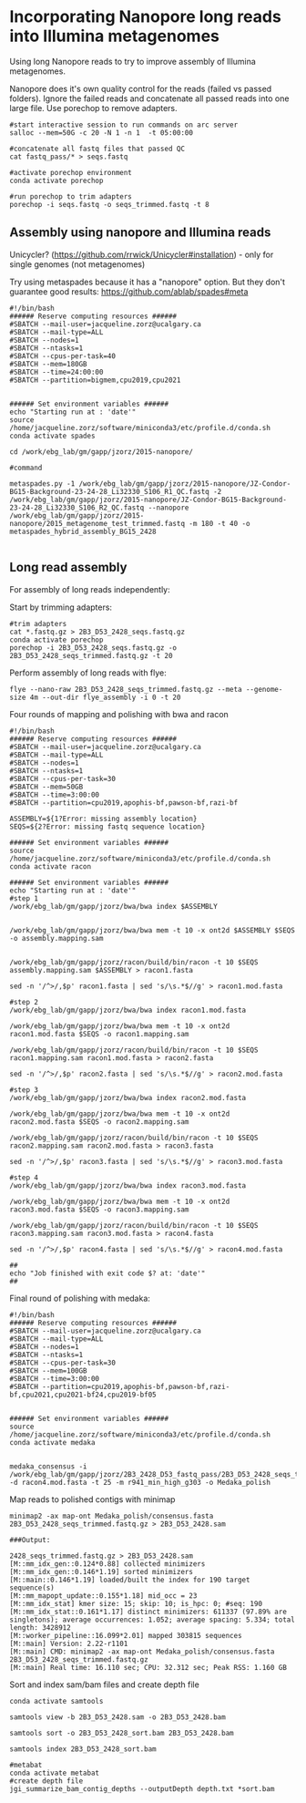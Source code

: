 # Incorporating Nanopore long reads into Illumina metagenomes

Using long Nanopore reads to try to improve assembly of Illumina metagenomes. 

Nanopore does it's own quality control for the reads (failed vs passed folders). Ignore the failed reads and concatenate all passed reads into one large file. Use porechop to remove adapters.

```
#start interactive session to run commands on arc server 
salloc --mem=50G -c 20 -N 1 -n 1  -t 05:00:00

#concatenate all fastq files that passed QC
cat fastq_pass/* > seqs.fastq

#activate porechop environment
conda activate porechop

#run porechop to trim adapters
porechop -i seqs.fastq -o seqs_trimmed.fastq -t 8

```


## Assembly using nanopore and Illumina reads

Unicycler? (https://github.com/rrwick/Unicycler#installation) - only for single genomes (not metagenomes)

Try using metaspades because it has a "nanopore" option. But they don't guarantee good results: https://github.com/ablab/spades#meta

```
#!/bin/bash
###### Reserve computing resources ######
#SBATCH --mail-user=jacqueline.zorz@ucalgary.ca
#SBATCH --mail-type=ALL
#SBATCH --nodes=1
#SBATCH --ntasks=1
#SBATCH --cpus-per-task=40
#SBATCH --mem=180GB
#SBATCH --time=24:00:00
#SBATCH --partition=bigmem,cpu2019,cpu2021


###### Set environment variables ######
echo "Starting run at : 'date'"
source /home/jacqueline.zorz/software/miniconda3/etc/profile.d/conda.sh 
conda activate spades

cd /work/ebg_lab/gm/gapp/jzorz/2015-nanopore/

#command

metaspades.py -1 /work/ebg_lab/gm/gapp/jzorz/2015-nanopore/JZ-Condor-BG15-Background-23-24-28_Li32330_S106_R1_QC.fastq -2 /work/ebg_lab/gm/gapp/jzorz/2015-nanopore/JZ-Condor-BG15-Background-23-24-28_Li32330_S106_R2_QC.fastq --nanopore /work/ebg_lab/gm/gapp/jzorz/2015-nanopore/2015_metagenome_test_trimmed.fastq -m 180 -t 40 -o metaspades_hybrid_assembly_BG15_2428


```




## Long read assembly

For assembly of long reads independently: 

Start by trimming adapters: 
```
#trim adapters
cat *.fastq.gz > 2B3_D53_2428_seqs.fastq.gz
conda activate porechop
porechop -i 2B3_D53_2428_seqs.fastq.gz -o 2B3_D53_2428_seqs_trimmed.fastq.gz -t 20

```
Perform assembly of long reads with flye: 

```
flye --nano-raw 2B3_D53_2428_seqs_trimmed.fastq.gz --meta --genome-size 4m --out-dir flye_assembly -i 0 -t 20
```

Four rounds of mapping and polishing with bwa and racon 
```
#!/bin/bash
###### Reserve computing resources ######
#SBATCH --mail-user=jacqueline.zorz@ucalgary.ca
#SBATCH --mail-type=ALL
#SBATCH --nodes=1
#SBATCH --ntasks=1
#SBATCH --cpus-per-task=30
#SBATCH --mem=50GB
#SBATCH --time=3:00:00
#SBATCH --partition=cpu2019,apophis-bf,pawson-bf,razi-bf

ASSEMBLY=${1?Error: missing assembly location}
SEQS=${2?Error: missing fastq sequence location}

###### Set environment variables ######
source /home/jacqueline.zorz/software/miniconda3/etc/profile.d/conda.sh 
conda activate racon

###### Set environment variables ######
echo "Starting run at : 'date'"
#step 1
/work/ebg_lab/gm/gapp/jzorz/bwa/bwa index $ASSEMBLY


/work/ebg_lab/gm/gapp/jzorz/bwa/bwa mem -t 10 -x ont2d $ASSEMBLY $SEQS -o assembly.mapping.sam


/work/ebg_lab/gm/gapp/jzorz/racon/build/bin/racon -t 10 $SEQS assembly.mapping.sam $ASSEMBLY > racon1.fasta

sed -n '/^>/,$p' racon1.fasta | sed 's/\s.*$//g' > racon1.mod.fasta

#step 2
/work/ebg_lab/gm/gapp/jzorz/bwa/bwa index racon1.mod.fasta

/work/ebg_lab/gm/gapp/jzorz/bwa/bwa mem -t 10 -x ont2d racon1.mod.fasta $SEQS -o racon1.mapping.sam

/work/ebg_lab/gm/gapp/jzorz/racon/build/bin/racon -t 10 $SEQS racon1.mapping.sam racon1.mod.fasta > racon2.fasta

sed -n '/^>/,$p' racon2.fasta | sed 's/\s.*$//g' > racon2.mod.fasta

#step 3
/work/ebg_lab/gm/gapp/jzorz/bwa/bwa index racon2.mod.fasta

/work/ebg_lab/gm/gapp/jzorz/bwa/bwa mem -t 10 -x ont2d racon2.mod.fasta $SEQS -o racon2.mapping.sam

/work/ebg_lab/gm/gapp/jzorz/racon/build/bin/racon -t 10 $SEQS racon2.mapping.sam racon2.mod.fasta > racon3.fasta

sed -n '/^>/,$p' racon3.fasta | sed 's/\s.*$//g' > racon3.mod.fasta

#step 4 
/work/ebg_lab/gm/gapp/jzorz/bwa/bwa index racon3.mod.fasta

/work/ebg_lab/gm/gapp/jzorz/bwa/bwa mem -t 10 -x ont2d racon3.mod.fasta $SEQS -o racon3.mapping.sam

/work/ebg_lab/gm/gapp/jzorz/racon/build/bin/racon -t 10 $SEQS racon3.mapping.sam racon3.mod.fasta > racon4.fasta

sed -n '/^>/,$p' racon4.fasta | sed 's/\s.*$//g' > racon4.mod.fasta

##
echo "Job finished with exit code $? at: 'date'"
##
```

Final round of polishing with medaka: 

```
#!/bin/bash
###### Reserve computing resources ######
#SBATCH --mail-user=jacqueline.zorz@ucalgary.ca
#SBATCH --mail-type=ALL
#SBATCH --nodes=1
#SBATCH --ntasks=1
#SBATCH --cpus-per-task=30
#SBATCH --mem=100GB
#SBATCH --time=3:00:00
#SBATCH --partition=cpu2019,apophis-bf,pawson-bf,razi-bf,cpu2021,cpu2021-bf24,cpu2019-bf05


###### Set environment variables ######
source /home/jacqueline.zorz/software/miniconda3/etc/profile.d/conda.sh 
conda activate medaka


medaka_consensus -i /work/ebg_lab/gm/gapp/jzorz/2B3_2428_D53_fastq_pass/2B3_D53_2428_seqs_trimmed.fastq.gz -d racon4.mod.fasta -t 25 -m r941_min_high_g303 -o Medaka_polish

```

Map reads to polished contigs with minimap

```
minimap2 -ax map-ont Medaka_polish/consensus.fasta 2B3_D53_2428_seqs_trimmed.fastq.gz > 2B3_D53_2428.sam

###Output:

2428_seqs_trimmed.fastq.gz > 2B3_D53_2428.sam
[M::mm_idx_gen::0.124*0.88] collected minimizers
[M::mm_idx_gen::0.146*1.19] sorted minimizers
[M::main::0.146*1.19] loaded/built the index for 190 target sequence(s)
[M::mm_mapopt_update::0.155*1.18] mid_occ = 23
[M::mm_idx_stat] kmer size: 15; skip: 10; is_hpc: 0; #seq: 190
[M::mm_idx_stat::0.161*1.17] distinct minimizers: 611337 (97.89% are singletons); average occurrences: 1.052; average spacing: 5.334; total length: 3428912
[M::worker_pipeline::16.099*2.01] mapped 303815 sequences
[M::main] Version: 2.22-r1101
[M::main] CMD: minimap2 -ax map-ont Medaka_polish/consensus.fasta 2B3_D53_2428_seqs_trimmed.fastq.gz
[M::main] Real time: 16.110 sec; CPU: 32.312 sec; Peak RSS: 1.160 GB

```

Sort and index sam/bam files and create depth file 

```
conda activate samtools 

samtools view -b 2B3_D53_2428.sam -o 2B3_D53_2428.bam

samtools sort -o 2B3_D53_2428_sort.bam 2B3_D53_2428.bam

samtools index 2B3_D53_2428_sort.bam

#metabat
conda activate metabat
#create depth file
jgi_summarize_bam_contig_depths --outputDepth depth.txt *sort.bam

```


